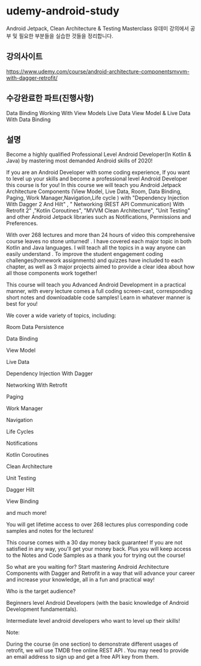 # udemy-android-study
Android Jetpack, Clean Architecture &amp; Testing Masterclass 유데미 강의에서 공부 및 필요한 부분들을 실습한 것들을 정리합니다.

## 강의사이트
https://www.udemy.com/course/android-architecture-componentsmvvm-with-dagger-retrofit/

## 수강완료한 파트(진행사항)

Data Binding
Working With View Models
Live Data
View Model & Live Data With Data Binding


## 설명

Become a highly qualified Professional Level Android Developer(In Kotlin & Java) by mastering most demanded Android skills of 2020!

If you are an Android Developer with some coding experience, If you want to level up your skills and become a professional level Android Developer this course is for you! In this course we will teach you Android Jetpack Architecture Components (View Model, Live Data, Room, Data Binding, Paging, Work Manager,Navigation,Life cycle  ) with "Dependency Injection With Dagger 2 And Hilt"  , " Networking (REST API Communication) With Retrofit 2" ,"Kotlin Coroutines", "MVVM Clean Architecture", "Unit Testing" and other  Android Jetpack libraries such as  Notifications, Permissions and Preferences.

With over 268 lectures and more than 24 hours of video this comprehensive course leaves no stone unturned! . I have covered each major topic in both Kotlin and Java languages.  I will teach all the topics in a way anyone can easily understand . To improve the student engagement  coding challenges(homework assignments) and quizzes have included to each chapter, as well as 3 major projects aimed to provide a clear idea about how all those components work together!

This course will teach you  Advanced Android Development in a practical manner, with every lecture comes a full coding screen-cast, corresponding  short notes and downloadable code samples! Learn in whatever manner is best for you!

We cover a wide variety of topics, including:

Room Data Persistence

Data Binding

View Model

Live Data

Dependency Injection With Dagger

Networking With Retrofit

Paging

Work Manager

Navigation

Life Cycles

Notifications

Kotlin Coroutines

Clean Architecture

Unit Testing

Dagger Hilt

View Binding

and much more!

You will get lifetime access to over 268 lectures plus corresponding code samples and notes for the lectures! 

This course comes with a 30 day money back guarantee! If you are not satisfied in any way, you'll get your money back. Plus you will keep access to the Notes and Code Samples as a thank you for trying out the course!

So what are you waiting for? Start mastering Android Architecture Components with Dagger and Retrofit  in a way that will advance your career and increase your knowledge, all in a fun and practical way!

Who is the target audience?

Beginners level Android Developers (with the basic knowledge of Android Development fundamentals).

Intermediate level android developers  who want to level up their skills!



Note:

During the course (in one section) to demonstrate different usages of retrofit, we will use TMDB free online REST API  . You may need to provide an email address to sign up and get a free API key from them.

